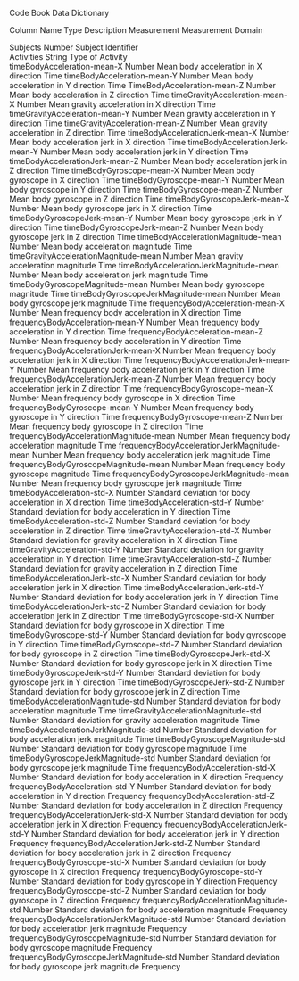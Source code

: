 Code Book
Data Dictionary

Column Name	                                Type	Description	Measurement                                         Measurement Domain

Subjects	                                Number	Subject Identifier	
Activities	                                String	Type of Activity	
timeBodyAcceleration-mean-X	                Number	Mean body acceleration in X direction	                        Time
timeBodyAcceleration-mean-Y	                Number	Mean body acceleration in Y direction	                        Time
TimeBodyAcceleration-mean-Z	                Number	Mean body acceleration in Z direction	                        Time
timeGravityAcceleration-mean-X	            Number	Mean gravity acceleration in X direction	                    Time
timeGravityAcceleration-mean-Y	            Number	Mean gravity acceleration in Y direction	                    Time
timeGravityAcceleration-mean-Z	            Number	Mean gravity acceleration in Z direction	                    Time
timeBodyAccelerationJerk-mean-X	            Number	Mean body acceleration jerk in X direction	                    Time
timeBodyAccelerationJerk-mean-Y	            Number	Mean body acceleration jerk  in Y direction	                    Time
timeBodyAccelerationJerk-mean-Z	            Number	Mean body acceleration jerk  in Z direction	                    Time
timeBodyGyroscope-mean-X	                Number	Mean body gyroscope  in X direction	                            Time
timeBodyGyroscope-mean-Y	                Number	Mean body gyroscope  in Y direction	                            Time
timeBodyGyroscope-mean-Z	                Number	Mean body gyroscope  in Z direction	                            Time
timeBodyGyroscopeJerk-mean-X	            Number	Mean body gyroscope jerk in X direction	                        Time
timeBodyGyroscopeJerk-mean-Y	            Number	Mean body gyroscope jerk in Y direction	                        Time
timeBodyGyroscopeJerk-mean-Z	            Number	Mean body gyroscope jerk in Z direction	                        Time
timeBodyAccelerationMagnitude-mean	        Number	Mean body acceleration magnitude 	                            Time
timeGravityAccelerationMagnitude-mean	    Number	Mean gravity acceleration magnitude 	                        Time
timeBodyAccelerationJerkMagnitude-mean	    Number	Mean body acceleration jerk magnitude 	                        Time
timeBodyGyroscopeMagnitude-mean	            Number	Mean body gyroscope magnitude                                   Time
timeBodyGyroscopeJerkMagnitude-mean	        Number	Mean body gyroscope jerk magnitude	                            Time
frequencyBodyAcceleration-mean-X	        Number	Mean frequency body acceleration in X direction	                Time
frequencyBodyAcceleration-mean-Y	        Number	Mean frequency body acceleration in Y direction	                Time
frequencyBodyAcceleration-mean-Z	        Number	Mean frequency body acceleration in Y direction	                Time
frequencyBodyAccelerationJerk-mean-X	    Number	Mean frequency body acceleration jerk in X direction	        Time
frequencyBodyAccelerationJerk-mean-Y	    Number	Mean frequency body acceleration jerk in Y direction	        Time
frequencyBodyAccelerationJerk-mean-Z	    Number	Mean frequency body acceleration jerk in Z direction	        Time
frequencyBodyGyroscope-mean-X	            Number	Mean frequency body gyroscope in X direction	                Time
frequencyBodyGyroscope-mean-Y	            Number	Mean frequency body gyroscope in Y direction	                Time
frequencyBodyGyroscope-mean-Z	            Number	Mean frequency body gyroscope in Z direction	                Time
frequencyBodyAccelerationMagnitude-mean	    Number	Mean frequency body acceleration magnitude	                    Time
frequencyBodyAccelerationJerkMagnitude-mean	Number	Mean frequency body acceleration jerk magnitude	                Time
frequencyBodyGyroscopeMagnitude-mean	    Number	Mean frequency body gyroscope magnitude	                        Time
frequencyBodyGyroscopeJerkMagnitude-mean	Number	Mean frequency body gyroscope jerk magnitude	                Time
timeBodyAcceleration-std-X	                Number	Standard deviation for body acceleration in X direction	        Time
timeBodyAcceleration-std-Y	                Number	Standard deviation for body acceleration in Y direction	        Time
timeBodyAcceleration-std-Z	                Number	Standard deviation for body acceleration in Z direction	        Time
timeGravityAcceleration-std-X	            Number	Standard deviation for gravity acceleration in X direction      Time
timeGravityAcceleration-std-Y	            Number	Standard deviation for gravity acceleration in Y direction      Time
timeGravityAcceleration-std-Z	            Number	Standard deviation for gravity acceleration in Z direction      Time
timeBodyAccelerationJerk-std-X	            Number	Standard deviation for body acceleration jerk in X direction    Time
timeBodyAccelerationJerk-std-Y	            Number	Standard deviation for body acceleration jerk in Y direction	Time
timeBodyAccelerationJerk-std-Z	            Number	Standard deviation for body acceleration jerk in Z direction	Time
timeBodyGyroscope-std-X	                    Number	Standard deviation for body gyroscope in X direction	        Time
timeBodyGyroscope-std-Y	                    Number	Standard deviation for body gyroscope in Y direction	        Time
timeBodyGyroscope-std-Z	                    Number	Standard deviation for body gyroscope in Z direction	        Time
timeBodyGyroscopeJerk-std-X	                Number	Standard deviation for body gyroscope jerk in X direction	    Time
timeBodyGyroscopeJerk-std-Y	                Number	Standard deviation for body gyroscope jerk in Y direction	    Time
timeBodyGyroscopeJerk-std-Z	                Number	Standard deviation for body gyroscope jerk in Z direction       Time
timeBodyAccelerationMagnitude-std	        Number	Standard deviation for body acceleration magnitude	            Time
timeGravityAccelerationMagnitude-std	    Number	Standard deviation for gravity acceleration magnitude	        Time
timeBodyAccelerationJerkMagnitude-std	    Number	Standard deviation for body acceleration jerk magnitude	        Time
timeBodyGyroscopeMagnitude-std	            Number	Standard deviation for body gyroscope magnitude	                Time
timeBodyGyroscopeJerkMagnitude-std	        Number	Standard deviation for body gyroscope jerk magnitude            Time
frequencyBodyAcceleration-std-X	            Number	Standard deviation for body acceleration in X direction	        Frequency
frequencyBodyAcceleration-std-Y	            Number	Standard deviation for body acceleration in Y direction	        Frequency
frequencyBodyAcceleration-std-Z	            Number	Standard deviation for body acceleration in Z direction	        Frequency
frequencyBodyAccelerationJerk-std-X	        Number	Standard deviation for body acceleration jerk in X direction    Frequency
frequencyBodyAccelerationJerk-std-Y	        Number	Standard deviation for body acceleration jerk in Y direction	Frequency
frequencyBodyAccelerationJerk-std-Z	        Number	Standard deviation for body acceleration jerk in Z direction	Frequency
frequencyBodyGyroscope-std-X	            Number	Standard deviation for body gyroscope in X direction	        Frequency
frequencyBodyGyroscope-std-Y	            Number	Standard deviation for body gyroscope in Y direction	        Frequency
frequencyBodyGyroscope-std-Z	            Number	Standard deviation for body gyroscope in Z direction	        Frequency
frequencyBodyAccelerationMagnitude-std	    Number	Standard deviation for body acceleration magnitude	            Frequency
frequencyBodyAccelerationJerkMagnitude-std	Number	Standard deviation for body acceleration jerk magnitude	        Frequency
frequencyBodyGyroscopeMagnitude-std	        Number	Standard deviation for body gyroscope magnitude	                Frequency
frequencyBodyGyroscopeJerkMagnitude-std	    Number	Standard deviation for body gyroscope jerk magnitude	        Frequency
